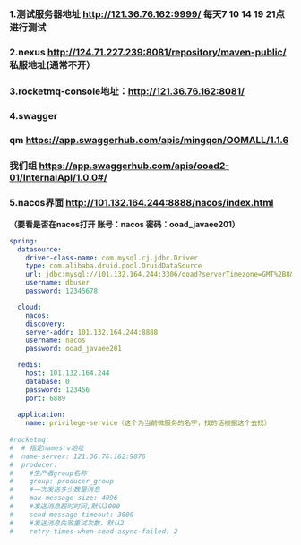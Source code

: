 ### 1.测试服务器地址 http://121.36.76.162:9999/  每天7 10 14 19 21点进行测试

### 2.nexus http://124.71.227.239:8081/repository/maven-public/ 私服地址(通常不开）



### 3.rocketmq-console地址：http://121.36.76.162:8081/

### 4.swagger 
### qm https://app.swaggerhub.com/apis/mingqcn/OOMALL/1.1.6

### 我们组 https://app.swaggerhub.com/apis/ooad2-01/InternalApl/1.0.0#/

### 5.nacos界面 http://101.132.164.244:8888/nacos/index.html

**（要看是否在nacos打开   账号：nacos   密码：ooad_javaee201）**



```yaml
spring:
  datasource:
    driver-class-name: com.mysql.cj.jdbc.Driver
    type: com.alibaba.druid.pool.DruidDataSource
    url: jdbc:mysql://101.132.164.244:3306/ooad?serverTimezone=GMT%2B8&useUnicode=true&characterEncoding=UTF8
    username: dbuser
    password: 12345678

  cloud:
    nacos:
    discovery:
    server-addr: 101.132.164.244:8888
    username: nacos
    password: ooad_javaee201

  redis:
    host: 101.132.164.244
    database: 0
    password: 123456
    port: 6889
    
  application:
    name: privilege-service（这个为当前微服务的名字，找的话根据这个去找）
  
#rocketmq:
#  # 指定namesrv地址
#  name-server: 121.36.76.162:9876
#  producer:
#    #生产者group名称
#    group: producer_group
#    #一次发送多少数量消息
#    max-message-size: 4096
#    #发送消息超时时间,默认3000
#    send-message-timeout: 3000
#    #发送消息失败重试次数，默认2
#    retry-times-when-send-async-failed: 2
```

